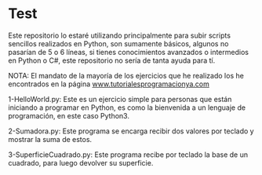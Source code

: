# Test
Este repositorio lo estaré utilizando principalmente para subir scripts sencillos realizados en Python, son sumamente básicos, algunos no pasarían de 5 o 6 líneas, si tienes conocimientos avanzados o intermedios en Python o C#, este repositorio no sería de tanta ayuda para tí.

NOTA: El mandato de la mayoría de los ejercicios que he realizado los he encontrados en la página www.tutorialesprogramacionya.com

1-HelloWorld.py: Este es un ejercicio simple para personas que están iniciando a programar en Python, es como la bienvenida a un lenguaje de programación, en este caso Python3.

2-Sumadora.py: Este programa se encarga recibir dos valores por teclado y mostrar la suma de estos.

3-SuperficieCuadrado.py: Este programa recibe por teclado la base de un cuadrado, para luego devolver su superficie.
